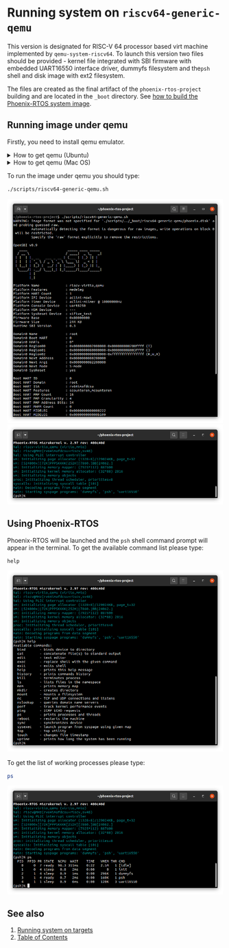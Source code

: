 # Running system on `riscv64-generic-qemu`
This version is designated for RISC-V 64 processor based virt machine implemented by `qemu-system-riscv64`. To launch this version two files should be provided - kernel file integrated with SBI firmware with embedded UART16550 interface driver, dummyfs filesystem and the`psh` shell and disk image with ext2 filesystem.

The files are created as the final artifact of the `phoenix-rtos-project` building and are located in the `_boot` directory. See [how to build the Phoenix-RTOS system image](../building/README.md).

## Running image under qemu
Firstly, you need to install qemu emulator.
  <details>
  <summary>How to get qemu (Ubuntu)</summary>

  - Install the required packages

  ```
  sudo apt-get update && \
  sudo apt-get install qemu-kvm \
  qemu virt-manager \
  virt-viewer libvirt-clients \
  libvirt-daemon-system \
  bridge-utils virtinst \
  libvirt-daemon \
  qemu-system-misc
  ```

  - Check if qemu is properly installed:

  ```
  qemu-system-riscv64 --version
  ```

  ```bash
  ~$ qemu-system-riscv64 --version
  QEMU emulator version 4.2.1 (Debian 1:4.2-3ubuntu6.24)
  Copyright (c) 2003-2019 Fabrice Bellard and the QEMU Project developers
  ~$
  ```

  </details>

  <details>
  <summary>How to get qemu (Mac OS)</summary>

  - Install the required packages

  ```
  brew update && \
  brew install qemu
  ```

  - Check if qemu is properly installed:

  ```
  qemu-system-riscv64 --version
  ```

  ```bash
  ~$ qemu-system-riscv64 --version
  QEMU emulator version 8.0.0
  Copyright (c) 2003-2022 Fabrice Bellard and the QEMU Project developers
  ~$
  ```

  </details>

To run the image under qemu you should type:

```bash
./scripts/riscv64-generic-qemu.sh
```

<img src="_images/riscv64-generic-qemu1.png" width="700px">
</br>
<img src="_images/riscv64-generic-qemu2.png" width="700px">

## Using Phoenix-RTOS

Phoenix-RTOS will be launched and the `psh` shell command prompt will appear in the terminal. To get the available command list please type:

```
help
```

<img src="_images/riscv64-generic-qemu-help.png" width="700px">

To get the list of working processes please type:

```bash
ps
```

<img src="_images/riscv64-generic-qemu-ps.png" width="700px">

## See also

1. [Running system on targets](README.md)
2. [Table of Contents](../README.md)
